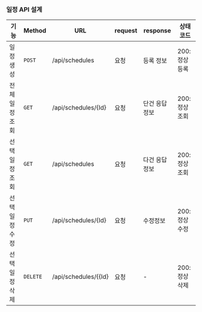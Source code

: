 ### 일정 API 설계
|기능  |Method  |URL  |request  |response  |상태코드  |
|--|----|--|--|--|--|
|일정 생성  |`POST`|/api/schedules  |요청  |등록 정보  |200:정상등록|
|전체 일정 조회  |`GET`|/api/schedules/{Id}  |요청  |단건 응답 정보  |200:정상조회|
|선택 일정 조회  |`GET`|/api/schedules  |요청  |다건 응답 정보  |200:정상조회|
|선택 일정 수정  |`PUT`|/api/schedules/{Id}  |요청  |수정정보  |200:정상수정|
|선택 일정 삭제  |`DELETE`|/api/schedules/{{Id}  |요청  |-  |200:정상삭제|


